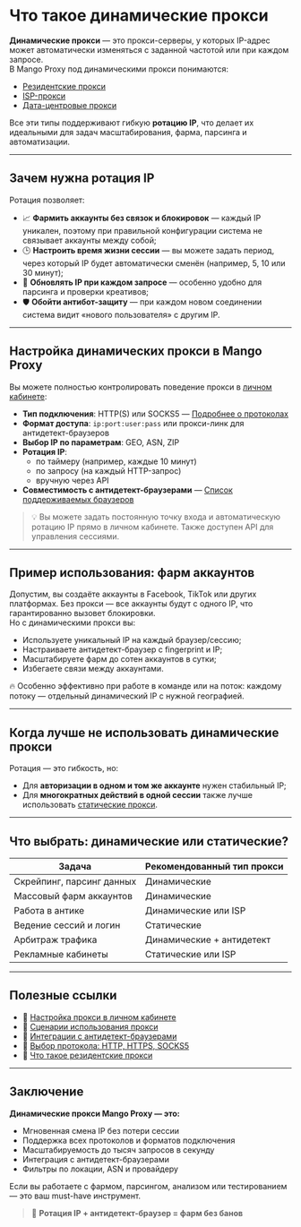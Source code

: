 # Что такое динамические прокси

**Динамические прокси** — это прокси-серверы, у которых IP-адрес может автоматически изменяться с заданной частотой или при каждом запросе.  
В Mango Proxy под динамическими прокси понимаются:

- [Резидентские прокси](./что-такое-резидентские-прокси.md)
- [ISP-прокси](./что-такое-isp-прокси.md)
- [Дата-центровые прокси](./что-такое-дата-центровые-прокси.md)

Все эти типы поддерживают гибкую **ротацию IP**, что делает их идеальными для задач масштабирования, фарма, парсинга и автоматизации.

---

## Зачем нужна ротация IP

Ротация позволяет:

- 📈 **Фармить аккаунты без связок и блокировок** — каждый IP уникален, поэтому при правильной конфигурации система не связывает аккаунты между собой;
- 🕒 **Настроить время жизни сессии** — вы можете задать период, через который IP будет автоматически сменён (например, 5, 10 или 30 минут);
- 🔁 **Обновлять IP при каждом запросе** — особенно удобно для парсинга и проверки креативов;
- 🛡️ **Обойти антибот-защиту** — при каждом новом соединении система видит «нового пользователя» с другим IP.

---

## Настройка динамических прокси в Mango Proxy

Вы можете полностью контролировать поведение прокси в [личном кабинете](../../начало-работы/настройка-прокси.md):

- **Тип подключения**: HTTP(S) или SOCKS5 — [Подробнее о протоколах](../протоколы-прокси/что-такое-http-https-прокси.md)
- **Формат доступа**: `ip:port:user:pass` или прокси-линк для антидетект-браузеров
- **Выбор IP по параметрам**: GEO, ASN, ZIP
- **Ротация IP**:
  - по таймеру (например, каждые 10 минут)
  - по запросу (на каждый HTTP-запрос)
  - вручную через API
- **Совместимость с антидетект-браузерами** — [Список поддерживаемых браузеров](../../браузеры/антидетект/)

> 💡 Вы можете задать постоянную точку входа и автоматическую ротацию IP прямо в личном кабинете. Также доступен API для управления сессиями.

---

## Пример использования: фарм аккаунтов

Допустим, вы создаёте аккаунты в Facebook, TikTok или других платформах. Без прокси — все аккаунты будут с одного IP, что гарантированно вызовет блокировки.  
Но с динамическими прокси вы:

- Используете уникальный IP на каждый браузер/сессию;
- Настраиваете антидетект-браузер с fingerprint и IP;
- Масштабируете фарм до сотен аккаунтов в сутки;
- Избегаете связи между аккаунтами.

🔥 Особенно эффективно при работе в команде или на поток: каждому потоку — отдельный динамический IP с нужной географией.

---

## Когда лучше не использовать динамические прокси

Ротация — это гибкость, но:

- Для **авторизации в одном и том же аккаунте** нужен стабильный IP;
- Для **многократных действий в одной сессии** также лучше использовать [статические прокси](./что-такое-статические-прокси.md).

---

## Что выбрать: динамические или статические?

| Задача                        | Рекомендованный тип прокси       |
|-------------------------------|----------------------------------|
| Скрейпинг, парсинг данных     | Динамические                     |
| Массовый фарм аккаунтов       | Динамические                     |
| Работа в антике               | Динамические или ISP             |
| Ведение сессий и логин        | Статические                      |
| Арбитраж трафика              | Динамические + антидетект        |
| Рекламные кабинеты            | Статические или ISP              |

---

## Полезные ссылки

- 📘 [Настройка прокси в личном кабинете](../../начало-работы/настройка-прокси.md)
- 🧭 [Сценарии использования прокси](../../варианты-использования/зачем-профессионалам-прокси.md)
- 🔌 [Интеграции с антидетект-браузерами](../../браузеры/антидетект/)
- 🔐 [Выбор протокола: HTTP, HTTPS, SOCKS5](../протоколы-прокси/что-такое-http-https-прокси.md)
- 🔄 [Что такое резидентские прокси](./что-такое-резидентские-прокси.md)

---

## Заключение

**Динамические прокси Mango Proxy — это:**

- Мгновенная смена IP без потери сессии  
- Поддержка всех протоколов и форматов подключения  
- Масштабируемость до тысяч запросов в секунду  
- Интеграция с антидетект-браузерами  
- Фильтры по локации, ASN и провайдеру  

Если вы работаете с фармом, парсингом, анализом или тестированием — это ваш must-have инструмент.

> 🧠 **Ротация IP + антидетект-браузер = фарм без банов**
